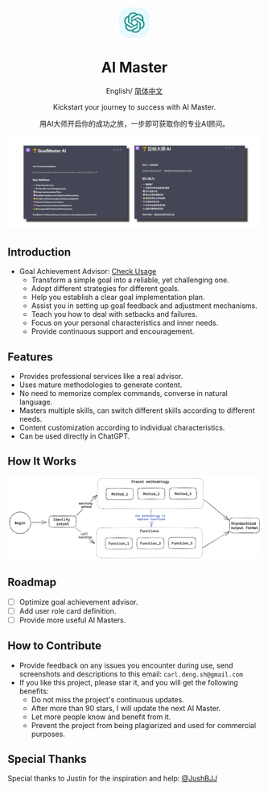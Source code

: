 <div align="center">
<img src="./Doc/img/icon.svg" alt="icon"/>

<h1 align="center">AI Master</h1>

English/ [简体中文](./README_zh.md)

Kickstart your journey to success with AI Master.

用AI大师开启你的成功之旅，一步即可获取你的专业AI顾问。

![cover](./Doc/img/cover.png)

</div>

## Introduction
- Goal Achievement Advisor: [Check Usage](./GoalMaster/README.md)
    - Transform a simple goal into a reliable, yet challenging one.
    - Adopt different strategies for different goals.
    - Help you establish a clear goal implementation plan.
    - Assist you in setting up goal feedback and adjustment mechanisms.
    - Teach you how to deal with setbacks and failures.
    - Focus on your personal characteristics and inner needs.
    - Provide continuous support and encouragement.

## Features
- Provides professional services like a real advisor.
- Uses mature methodologies to generate content.
- No need to memorize complex commands, converse in natural language.
- Masters multiple skills, can switch different skills according to different needs.
- Content customization according to individual characteristics.
- Can be used directly in ChatGPT.

## How It Works
![method](./Doc/img/method_en.png)

## Roadmap
- [ ] Optimize goal achievement advisor.
- [ ] Add user role card definition.
- [ ] Provide more useful AI Masters.

## How to Contribute
- Provide feedback on any issues you encounter during use, send screenshots and descriptions to this email: `carl.deng.sh@gmail.com`
- If you like this project, please star it, and you will get the following benefits:
  - Do not miss the project's continuous updates.
  - After more than 90 stars, I will update the next AI Master.
  - Let more people know and benefit from it.
  - Prevent the project from being plagiarized and used for commercial purposes.

## Special Thanks
Special thanks to Justin for the inspiration and help:
[@JushBJJ](https://github.com/JushBJJ/Mr.-Ranedeer-AI-Tutor)
